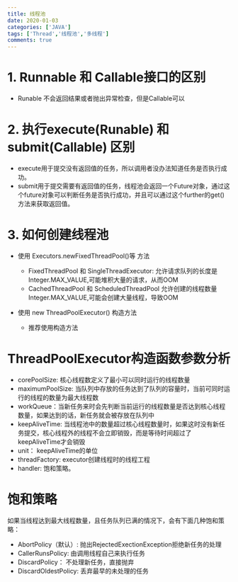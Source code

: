 ```yaml
---
title: 线程池
date: 2020-01-03
categories: ['JAVA']
tags: ['Thread','线程池','多线程']
comments: true
---
```

# 1. Runnable 和 Callable接口的区别

* Runable 不会返回结果或者抛出异常检查，但是Callable可以

# 2. 执行execute(Runable) 和  submit(Callable) 区别

* execute用于提交没有返回值的任务，所以调用者没办法知道任务是否执行成功。
* submit用于提交需要有返回值的任务，线程池会返回一个Future对象，通过这个future对象可以判断任务是否执行成功，并且可以通过这个further的get()方法来获取返回值。

# 3. 如何创建线程池

* 使用 Executors.newFixedThreadPool()等 方法

  * FixedThreadPool 和 SingleThreadExecutor: 允许请求队列的长度是Integer.MAX_VALUE,可能堆积大量的请求，从而OOM
  * CachedThreadPool 和 ScheduledThreadPool 允许创建的线程数量Integer.MAX_VALUE,可能会创建大量线程，导致OOM



* 使用 new ThreadPoolExecutor() 构造方法
  * 推荐使用构造方法


# ThreadPoolExecutor构造函数参数分析

* corePoolSize: 核心线程数定义了最小可以同时运行的线程数量
* maximumPoolSize: 当队列中存放的任务达到了队列的容量时，当前可同时运行的线程的数量为最大线程数
* workQueue：当新任务来时会先判断当前运行的线程数量是否达到核心线程数量，如果达到的话，新任务就会被存放在队列中
* keepAliveTime: 当线程池中的数量超过核心线程数量时，如果这时没有新任务提交，核心线程外的线程不会立即销毁，而是等待时间超过了keepAliveTime才会销毁
* unit： keepAliveTime的单位
* threadFactory: executor创建线程时的线程工程
* handler: 饱和策略。

# 饱和策略

如果当线程达到最大线程数量，且任务队列已满的情况下，会有下面几种饱和策略：

* AbortPolicy（默认）: 抛出RejectedExectionException拒绝新任务的处理
* CallerRunsPolicy: 由调用线程自己来执行任务
* DiscardPolicy： 不处理新任务，直接抛弃
* DiscardOldestPolicy: 丢弃最早的未处理的任务
